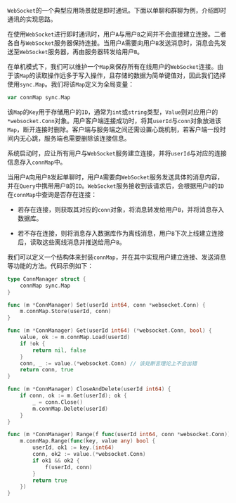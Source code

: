 `WebSocket`的一个典型应用场景就是即时通讯。下面以单聊和群聊为例，介绍即时通讯的实现思路。

在使用`WebSocket`进行即时通讯时，用户`A`与用户`B`之间并不会直接建立连接。二者各自与`WebSocket`服务器保持连接。当用户`A`需要向用户`B`发送消息时，消息会先发送至`WebSocket`服务器，再由服务器转发给用户`B`。

在单机模式下，我们可以维护一个`Map`来保存所有在线用户的`WebSocket`连接。由于该`Map`的读取操作远多于写入操作，且存储的数据为简单键值对，因此我们选择使用`sync.Map`。我们将该`Map`定义为全局变量：

```go
var connMap sync.Map
```

该`Map`的`Key`用于存储用户的`ID`，通常为`int`或`string`类型，`Value`则对应用户的`*websocket.Conn`对象。用户客户端连接成功时，将其`userId`与`conn`对象放进该`Map`，断开连接时删除。客户端与服务端之间还需设置心跳机制，若客户端一段时间内无心跳，服务端也需要删除该连接信息。

系统启动时，应让所有用户与`WebSocket`服务建立连接，并将`userId`与对应的连接信息存入`connMap`中。

当用户`A`向用户`B`发起单聊时，用户`A`需要向`WebSocket`服务发送具体的消息内容，并在`Query`中携带用户`B`的`ID`。`WebSocket`服务接收到该请求后，会根据用户`B`的`ID`在`connMap`中查询是否存在连接：

- 若存在连接，则获取其对应的`conn`对象，将消息转发给用户`B`，并将消息存入数据库。

- 若不存在连接，则将消息存入数据库作为离线消息，用户`B`下次上线建立连接后，读取这些离线消息并推送给用户`B`。

我们可以定义一个结构体来封装`connMap`，并在其中实现用户建立连接、发送消息等功能的方法。代码示例如下：

```go
type ConnManager struct {
	connMap sync.Map
}

func (m *ConnManager) Set(userId int64, conn *websocket.Conn) {
	m.connMap.Store(userId, conn)
}

func (m *ConnManager) Get(userId int64) (*websocket.Conn, bool) {
	value, ok := m.connMap.Load(userId)
	if !ok {
		return nil, false
	}
	conn, _ := value.(*websocket.Conn) // 该处断言理论上不会出错
	return conn, true
}

func (m *ConnManager) CloseAndDelete(userId int64) {
	if conn, ok := m.Get(userId); ok {
		_ = conn.Close()
		m.connMap.Delete(userId)
	}
}

func (m *ConnManager) Range(f func(userId int64, conn *websocket.Conn)) {
	m.connMap.Range(func(key, value any) bool {
		userId, ok1 := key.(int64)
		conn, ok2 := value.(*websocket.Conn)
		if ok1 && ok2 {
			f(userId, conn)
		}
		return true
	})
}
```

